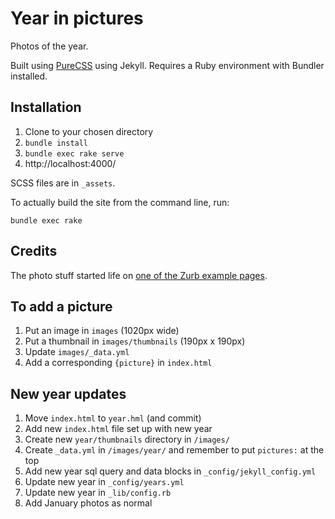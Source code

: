 Year in pictures
=========

Photos of the year.

Built using [PureCSS](https://pure-css.github.io/) using Jekyll. Requires a Ruby environment with Bundler installed.

Installation
------------

1. Clone to your chosen directory
1. `bundle install`
1. `bundle exec rake serve`
1. http://localhost:4000/

SCSS files are in `_assets`.

To actually build the site from the command line, run:

```
bundle exec rake
```
## Credits

The photo stuff started life on [one of the Zurb example pages](http://zurb.com/playground/css3-polaroids).

## To add a picture

1. Put an image in `images` (1020px wide)
1. Put a thumbnail in `images/thumbnails` (190px x 190px)
1. Update `images/_data.yml`
1. Add a corresponding `{picture}` in `index.html`

## New year updates

1. Move `index.html` to `year.hml` (and commit)
1. Add new `index.html` file set up with new year
1. Create new `year/thumbnails` directory in `/images/`
1. Create `_data.yml` in `/images/year/` and remember to put `pictures:` at the top
1. Add new year sql query and data blocks in `_config/jekyll_config.yml`
1. Update new year in `_config/years.yml`
1. Update new year in `_lib/config.rb`
1. Add January photos as normal
